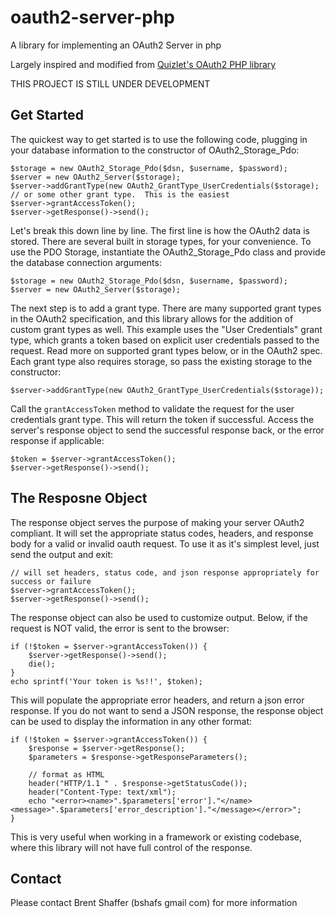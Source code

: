 oauth2-server-php
=================

A library for implementing an OAuth2 Server in php

Largely inspired and modified from [Quizlet's OAuth2 PHP library](https://github.com/quizlet/oauth2-php)

THIS PROJECT IS STILL UNDER DEVELOPMENT

Get Started
-----------

The quickest way to get started is to use the following code, plugging in your database information
to the constructor of OAuth2_Storage_Pdo:

    $storage = new OAuth2_Storage_Pdo($dsn, $username, $password);
    $server = new OAuth2_Server($storage);
    $server->addGrantType(new OAuth2_GrantType_UserCredentials($storage); // or some other grant type.  This is the easiest
    $server->grantAccessToken();
    $server->getResponse()->send();

Let's break this down line by line. The first line is how the OAuth2 data is stored.
There are several built in storage types, for your convenience.  To use the PDO Storage,
instantiate the OAuth2_Storage_Pdo class and provide the database connection arguments:

    $storage = new OAuth2_Storage_Pdo($dsn, $username, $password);
    $server = new OAuth2_Server($storage);

The next step is to add a grant type.  There are many supported grant types in the OAuth2 specification,
and this library allows for the addition of custom grant types as well. This example uses the "User Credentials" grant type,
which grants a token based on explicit user credentials passed to the request. Read more on supported grant types below, or
in the OAuth2 spec.  Each grant type also requires storage, so pass the existing storage to the constructor:

    $server->addGrantType(new OAuth2_GrantType_UserCredentials($storage));

Call the `grantAccessToken` method to validate the request for the user credentials grant type.  This will return the token
if successful.  Access the server's response object to send the successful response back, or the error response if applicable:

    $token = $server->grantAccessToken();
    $server->getResponse()->send();

The Resposne Object
-------------------

The response object serves the purpose of making your server OAuth2 compliant.  It will set the appropriate status codes, headers,
and response body for a valid or invalid oauth request.  To use it as it's simplest level, just send the output and exit:

    // will set headers, status code, and json response appropriately for success or failure
    $server->grantAccessToken();
    $server->getResponse()->send();

The response object can also be used to customize output. Below, if the request is NOT valid, the error is sent to the browser:

    if (!$token = $server->grantAccessToken()) {
        $server->getResponse()->send();
        die();
    }
    echo sprintf('Your token is %s!!', $token);

This will populate the appropriate error headers, and return a json error response.  If you do not want to send a JSON response,
the response object can be used to display the information in any other format:

    if (!$token = $server->grantAccessToken()) {
        $response = $server->getResponse();
        $parameters = $response->getResponseParameters();

        // format as HTML
        header("HTTP/1.1 " . $response->getStatusCode());
        header("Content-Type: text/xml");
        echo "<error><name>".$parameters['error']."</name><message>".$parameters['error_description']."</message></error>";
    }

This is very useful when working in a framework or existing codebase, where this library will not have full control of the response.

Contact
-------

Please contact Brent Shaffer (bshafs <at> gmail <dot> com) for more information